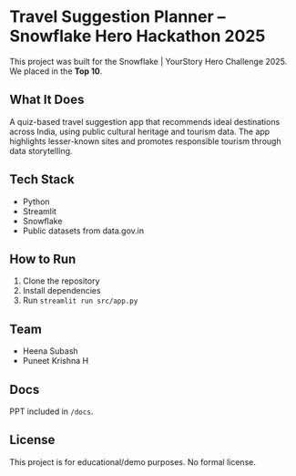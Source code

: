 
# Travel Suggestion Planner – Snowflake Hero Hackathon 2025

This project was built for the Snowflake | YourStory Hero Challenge 2025. We placed in the **Top 10**.

## What It Does

A quiz-based travel suggestion app that recommends ideal destinations across India, using public cultural heritage and tourism data. The app highlights lesser-known sites and promotes responsible tourism through data storytelling.

## Tech Stack

- Python
- Streamlit
- Snowflake
- Public datasets from data.gov.in

## How to Run

1. Clone the repository
2. Install dependencies
3. Run `streamlit run src/app.py`

## Team

- Heena Subash
- Puneet Krishna H

## Docs

PPT included in `/docs`.

## License

This project is for educational/demo purposes. No formal license.
